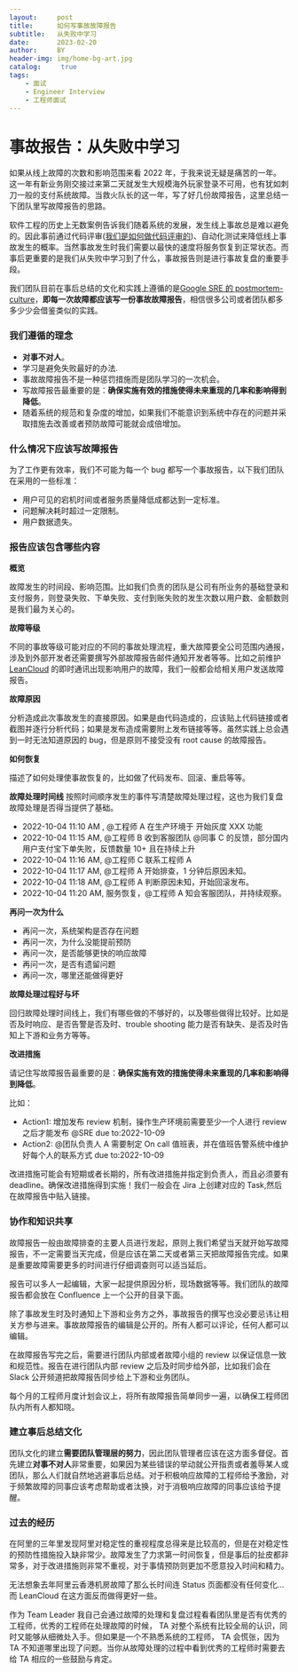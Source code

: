 ```yaml
---
layout:     post
title:      如何写事故故障报告
subtitle:   从失败中学习
date:       2023-02-20
author:     BY
header-img: img/home-bg-art.jpg
catalog: 	 true
tags:
    - 面试
    - Engineer Interview
    - 工程师面试
---
```



# 事故报告：从失败中学习

如果从线上故障的次数和影响范围来看 2022 年，于我来说无疑是痛苦的一年。这一年有新业务刚交接过来第二天就发生大规模海外玩家登录不可用，也有犹如刺刀一般的支付系统故障。当救火队长的这一年，写了好几份故障报告，这里总结一下团队里写故障报告的思路。



软件工程的历史上无数案例告诉我们随着系统的发展，发生线上事故总是难以避免的。因此事前通过代码评审([我们是如何做代码评审的](codereview.md))、自动化测试来降低线上事故发生的概率。当然事故发生时我们需要以最快的速度将服务恢复到正常状态。而事后更重要的是我们从失败中学习到了什么，事故报告则是进行事故复盘的重要手段。


我们团队目前在事后总结的文化和实践上遵循的是[Google SRE 的 postmortem-culture](https://sre.google/workbook/postmortem-culture)，**即每一次故障都应该写一份事故故障报告**，相信很多公司或者团队都多多少少会借鉴类似的实践。



### 我们遵循的理念
- **对事不对人**。
- 学习是避免失败最好的办法.
- 事故故障报告不是一种惩罚措施而是团队学习的一次机会。
- 写故障报告最重要的是：**确保实施有效的措施使得未来重现的几率和影响得到降低**。
- 随着系统的规范和复杂度的增加，如果我们不能意识到系统中存在的问题并采取措施去改善或者预防故障可能就会成倍增加。


### 什么情况下应该写故障报告

为了工作更有效率，我们不可能为每一个 bug 都写一个事故报告，以下我们团队在采用的一些标准：
- 用户可见的宕机时间或者服务质量降低成都达到一定标准。
- 问题解决耗时超过一定限制。
- 用户数据遗失。


### 报告应该包含哪些内容

**概览**

故障发生的时间段、影响范围。比如我们负责的团队是公司有所业务的基础登录和支付服务，则登录失败、下单失败、支付到账失败的发生次数以用户数、金额数则是我们最为关心的。


**故障等级**

不同的事故等级可能对应的不同的事故处理流程，重大故障要全公司范围内通报，涉及到外部开发者还需要撰写外部故障报告邮件通知开发者等等。比如之前维护 [LeanCloud](https://www.leancloud.cn/) 的即时通讯出现影响用户的故障，我们一般都会给相关用户发送故障报告。



**故障原因**

分析造成此次事故发生的直接原因。如果是由代码造成的，应该贴上代码链接或者截图并逐行分析代码；如果是发布造成需要附上发布链接等等。虽然实践上总会遇到一时无法知道原因的 bug，但是原则不接受没有 root cause 的故障报告。

**如何恢复**

描述了如何处理使事故恢复的，比如做了代码发布、回滚、重启等等。

**故障处理时间线**
按照时间顺序发生的事件写清楚故障处理过程，这也为我们复盘故障处理是否得当提供了基础。

- 2022-10-04 11:10 AM , @工程师 A 在生产环境于  开始灰度 XXX 功能
- 2022-10-04 11:15 AM, @工程师 B 收到客服团队 @同事 C 的反馈，部分国内用户支付宝下单失败，反馈数量 10+ 且在持续上升
- 2022-10-04 11:16 AM, @工程师 C 联系工程师 A
- 2022-10-04 11:17 AM, @工程师 A 开始排查，1 分钟后原因未知。
- 2022-10-04 11:18 AM, @工程师 A 判断原因未知，开始回滚发布。
- 2022-10-04 11:20 AM, 服务恢复，@工程师 A 知会客服团队，并持续观察。

**再问一次为什么**

- 再问一次，系统架构是否存在问题
- 再问一次，为什么没能提前预防
- 再问一次，是否能够更快的响应故障
- 再问一次，是否有遗留问题
- 再问一次，哪里还能做得更好

**故障处理过程好与坏**

回归故障处理时间线上，我们有哪些做的不够好的，以及哪些做得比较好。比如是否及时响应、是否告警是否及时、trouble shooting 能力是否有缺失、是否及时告知上下游和业务方等等。

**改进措施**

请记住写故障报告最重要的是：**确保实施有效的措施使得未来重现的几率和影响得到降低**。

比如：
- Action1: 增加发布 review 机制，操作生产环境前需要至少一个人进行 review 之后才能发布 @SRE  due to:2022-10-09
- Action2: @团队负责人 A 需要制定 On call 值班表，并在值班告警系统中维护好每个人的联系方式  due to:2022-10-09

改进措施可能会有短期或者长期的，所有改进措施并指定到负责人，而且必须要有 deadline。确保改进措施得到实施！我们一般会在 Jira 上创建对应的 Task,然后在故障报告中贴入链接。


### 协作和知识共享

故障报告一般由故障排查的主要人员进行发起，原则上我们希望当天就开始写故障报告，不一定需要当天完成，但是应该在第二天或者第三天把故障报告完成。如果是重要故障需要更多的时间进行仔细调查则可以适当延后。

报告可以多人一起编辑，大家一起提供原因分析，现场数据等等。我们团队的故障报告都会放在 Confluence 上一个公开的目录下面。

除了事故发生时及时通知上下游和业务方之外，事故报告的撰写也没必要忌讳让相关方参与进来。事故故障报告的编辑是公开的。所有人都可以评论，任何人都可以编辑。

在故障报告写完之后，需要进行团队内部或者故障小组的 review 以保证信息一致和规范性。报告在进行团队内部 review 之后及时同步给外部，比如我们会在 Slack 公开频道把故障报告同步给上下游和业务团队。

每个月的工程师月度计划会议上，将所有故障报告简单同步一遍，以确保工程师团队内所有人都知晓。



### 建立事后总结文化

团队文化的建立**需要团队管理层的努力**，因此团队管理者应该在这方面多督促。首先建立**对事不对人**非常重要，如果因为某些错误的举动就公开指责或者羞辱某人或团队，那么人们就自然地逃避事后总结。对于积极响应故障的工程师给予激励，对于频繁故障的同事应该考虑帮助或者汰换，对于消极响应故障的同事应该给予提醒。


### 过去的经历

在阿里的三年里发现阿里对稳定性的重视程度总得来是比较高的，但是在对稳定性的预防性措施投入缺非常少。故障发生了力求第一时间恢复，但是事后的扯皮都非常多，对于改进措施则非常不重视，对于事情预防则更加不愿意投入时间和精力。

无法想象去年阿里云香港机房故障了那么长时间连 Status 页面都没有任何变化... 而 LeanCloud 在这方面反而做得更好一些。

作为 Team Leader 我自己会通过故障的处理和复盘过程看看团队里是否有优秀的工程师，优秀的工程师在处理故障的时候， TA 对整个系统有比较全局的认识，同时又能够从细微处入手。但如果是一个不熟悉系统的工程师， TA 会慌张，因为TA 不知道哪里出现了问题。当你从故障处理的过程中看到优秀的工程师时需要去给 TA 相应的一些鼓励与肯定。